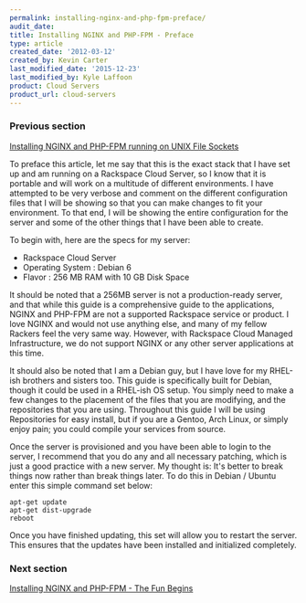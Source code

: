 ```yaml
---
permalink: installing-nginx-and-php-fpm-preface/
audit_date:
title: Installing NGINX and PHP-FPM - Preface
type: article
created_date: '2012-03-12'
created_by: Kevin Carter
last_modified_date: '2015-12-23'
last_modified_by: Kyle Laffoon
product: Cloud Servers
product_url: cloud-servers
---
```


### Previous section

[Installing NGINX and PHP-FPM running on UNIX File Sockets](/how-to/installing-nginx-and-php-fpm-running-on-unix-file-sockets)

To preface this article, let me say that this is the exact stack that I
have set up and am running on a Rackspace Cloud Server, so I know that
it is portable and will work on a multitude of different environments. I
have attempted to be very verbose and comment on the different
configuration files that I will be showing so that you can make changes
to fit your environment. To that end, I will be showing the entire
configuration for the server and some of the other things that I have
been able to create.

To begin with, here are the specs for my server:

-   Rackspace Cloud Server
-   Operating System : Debian 6
-   Flavor : 256 MB RAM with 10 GB Disk Space

It should be noted that a 256MB server is not a production-ready server,
and that while this guide is a comprehensive guide to the applications,
NGINX and PHP-FPM are not a supported Rackspace service or product.  I
love NGINX and would not use anything else, and many of my fellow
Rackers feel the very same way.  However, with Rackspace Cloud Managed
Infrastructure, we do not support NGINX or any other server applications
at this time.

It should also be noted that I am a Debian guy, but I have love for my
RHEL-ish brothers and sisters too. This guide is specifically built for
Debian, though it could be used in a RHEL-ish OS setup. You simply need
to make a few changes to the placement of the files that you are
modifying, and the repositories that you are using.  Throughout this
guide I will be using Repositories for easy install, but if you are a
Gentoo, Arch Linux, or simply enjoy pain; you could compile your
services from source.

Once the server is provisioned and you have been able to login to the
server, I recommend that you do any and all necessary patching, which is
just a good practice with a new server. My thought is: It's better to
break things now rather than break things later. To do this in Debian /
Ubuntu enter this simple command set below:

```
apt-get update
apt-get dist-upgrade
reboot
```
Once you have finished updating, this set will allow you to restart the
server. This ensures that the updates have been installed and
initialized completely.

### Next section

[Installing NGINX and PHP-FPM - The Fun Begins](/how-to/installing-nginx-and-php-fpm-the-fun-begins)
